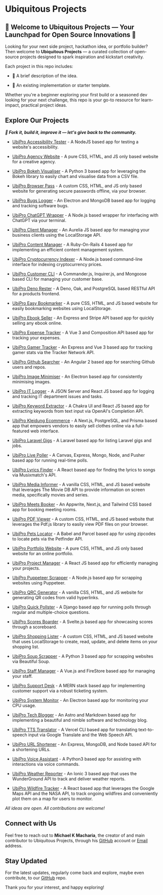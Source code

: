 # Ubiquitous Projects

## 📌 Welcome to Ubiquitous Projects — Your Launchpad for Open Source Innovations 🚀

Looking for your next side project, hackathon idea, or portfolio builder? Then
welcome to **Ubiquitous Projects** — a curated collection of open-source
projects designed to spark inspiration and kickstart creativity.

Each project in this repo includes:

-   🔹 A brief description of the idea.

-   🔹 An existing implementation or starter template.

Whether you're a beginner exploring your first build or a seasoned dev looking
for your next challenge, this repo is your go-to resource for learn-impact,
practical project ideas.

## Explore Our Projects

_**🧠 Fork it, build it, improve it — let's give back to the community.**_

-   [UbiPro Accessibility Tester](https://www.github.com/ubiquitous-projects/ubipro-accessibility-tester) -
    A NodeJS based app for testing a website's accessibility.

-   [UbiPro Agency Website](https://www.github.com/ubiquitous-projects/ubipro-agency-website) -
    A pure CSS, HTML, and JS only based website for a creative agency.

-   [UbiPro Bokeh Visualiser](https://www.github.com/ubiquitous-projects/ubipro-bokeh-visualiser) -
    A Python 3 based app for leveraging the Bokeh library to easily chart and
    visualise data from a CSV file.

-   [UbiPro Browser Pass](https://www.github.com/ubiquitous-projects/ubipro-browser-pass) -
    A custom CSS, HTML, and JS only based website for generating secure
    passwords offline, via your browser.

-   [UbiPro Bugs Logger](https://www.github.com/ubiquitous-projects/ubipro-bugs-logger) -
    An Electron and MongoDB based app for logging and tracking software bugs.

-   [UbiPro ChatGPT Wrapper](https://www.github.com/ubiquitous-projects/ubipro-chatgpt-wrapper) -
    A Node.js based wrapper for interfacing with ChatGPT via your terminal.

-   [UbiPro Client Manager](https://www.github.com/ubiquitous-projects/ubipro-client-manager) -
    An Aurelia JS based app for managing your business clients using the
    LocalStorage API.

-   [UbiPro Content Manager](https://www.github.com/ubiquitous-projects/ubipro-content-manager) -
    A Ruby-On-Rails 4 based app for implementing an efficient content management
    system.

-   [UbiPro Cryptocurrency Indexer](https://www.github.com/ubiquitous-projects/ubipro-cryptocurrency-indexer) -
    A Node.js based command-line interface for indexing cryptocurrency prices.

-   [UbiPro Customer CLI](https://www.github.com/ubiquitous-projects/ubipro-customer-cli) -
    A Commander.js, Inquirer.js, and Mongoose based CLI for managing your
    customer base.

-   [UbiPro Deno Rester](https://www.github.com/ubiquitous-projects/ubipro-deno-rester) -
    A Deno, Oak, and PostgreSQL based RESTful API for a products frontend.

-   [UbiPro Easy Bookmarker](https://www.github.com/ubiquitous-projects/ubipro-easy-bookmarker) -
    A pure CSS, HTML, and JS based website for easily bookmarking websites using
    LocalStorage.

-   [UbiPro Ebook Seller](https://www.github.com/ubiquitous-projects/ubipro-ebook-seller) -
    An Express and Stripe API based app for quickly selling any ebook online.

-   [UbiPro Expense Tracker](https://www.github.com/ubiquitous-projects/ubipro-expense-tracker) -
    A Vue 3 and Composition API based app for tracking your expenses.

-   [UbiPro Gamer Tracker](https://www.github.com/ubiquitous-projects/ubipro-gamer-tracker) -
    An Express and Vue 3 based app for tracking gamer stats via the Tracker
    Network API.

-   [UbiPro Github Searcher](https://www.github.com/ubiquitous-projects/ubipro-github-searcher) -
    An Angular 2 based app for searching Github users and repos.

-   [UbiPro Image Minimiser](https://www.github.com/ubiquitous-projects/ubipro-image-minimiser) -
    An Electron based app for consistently minimising images.

-   [UbiPro IT Logger](https://www.github.com/ubiquitous-projects/ubipro-it-logger) -
    A JSON Server and React JS based app for logging and tracking IT department
    issues and tasks.

-   [UbiPro Keyword Extractor](https://www.github.com/ubiquitous-projects/ubipro-keyword-extractor) -
    A Chakra UI and React JS based app for extracting keywords from text input
    via OpenAI's Completion API.

-   [UbiPro Kleidung Ecommerce](https://www.github.com/ubiquitous-projects/ubipro-kleidung-ecommerce) -
    A Next.js, PostgreSQL, and Prisma based app that empowers vendors to easily
    sell clothes online via a full-featured web interface.

-   [UbiPro Laravel Gigs](https://www.github.com/ubiquitous-projects/ubipro-laravel-gigs) -
    A Laravel based app for listing Laravel gigs and jobs.

-   [UbiPro Live Poller](https://www.github.com/ubiquitous-projects/ubipro-live-poller) -
    A Canvas, Express, Mongo, Node, and Pusher based app for running real-time
    polls.

-   [UbiPro Lyrics Finder](https://www.github.com/ubiquitous-projects/ubipro-lyrics-finder) -
    A React based app for finding the lyrics to songs via Musixmatch's API.

-   [UbiPro Media Informer](https://www.github.com/ubiquitous-projects/ubipro-media-informer) -
    A vanilla CSS, HTML, and JS based website that leverages The Movie DB API to
    provide information on screen media, specifically movies and series.

-   [UbiPro Meets Booker](https://www.github.com/ubiquitous-projects/ubipro-meets-booker) -
    An Appwrite, Next.js, and Tailwind CSS based app for booking meeting rooms.

-   [UbiPro PDF Viewer](https://www.github.com/ubiquitous-projects/ubipro-pdf-viewer) -
    A custom CSS, HTML, and JS based website that leverages the Pdf.js library
    to easily view PDF files on your browser.

-   [UbiPro Pets Locator](https://www.github.com/ubiquitous-projects/ubipro-pets-locator) -
    A Babel and Parcel based app for using zipcodes to locate pets via the
    Petfinder API.

-   [UbiPro Portfolio Website](https://www.github.com/ubiquitous-projects/ubipro-portfolio-website) -
    A pure CSS, HTML, and JS only based website for an online portfolio.

-   [UbiPro Project Manager](https://www.github.com/ubiquitous-projects/ubipro-project-manager) -
    A React JS based app for efficiently managing your projects.

-   [UbiPro Puppeteer Scrapper](https://www.github.com/ubiquitous-projects/ubipro-puppeteer-scrapper) -
    A Node.js based app for scrapping websites using Puppeteer.

-   [UbiPro QRC Generator](https://www.github.com/ubiquitous-projects/ubipro-qrc-generator) -
    A vanilla CSS, HTML, and JS website for generating QR codes from valid
    hyperlinks.

-   [UbiPro Quick Pollster](https://www.github.com/ubiquitous-projects/ubipro-quick-pollster) -
    A Django based app for running polls through regular and multiple-choice
    questions.

-   [UbiPro Scores Boarder](https://www.github.com/ubiquitous-projects/ubipro-scores-boarder) -
    A Svelte.js based app for showcasing scores through a scoreboard.

-   [UbiPro Shopping Lister](https://www.github.com/ubiquitous-projects/ubipro-shopping-lister) -
    A custom CSS, HTML, and JS based website that uses LocalStorage to create,
    read, update, and delete items on your shopping list.

-   [UbiPro Soup Scrapper](https://www.github.com/ubiquitous-projects/ubipro-soup-scrapper) -
    A Python 3 based app for scrapping websites via Beautiful Soup.

-   [UbiPro Staff Manager](https://www.github.com/ubiquitous-projects/ubipro-staff-manager) -
    A Vue.js and FireStore based app for managing your staff.

-   [UbiPro Support Desk](https://www.github.com/ubiquitous-projects/ubipro-support-desk) -
    A MERN stack based app for implementing customer support via a robust
    ticketing system.

-   [UbiPro System Monitor](https://www.github.com/ubiquitous-projects/ubipro-system-monitor) -
    An Electron based app for monitoring your CPU usage.

-   [UbiPro Tech Blogger](https://www.github.com/ubiquitous-projects/ubipro-tech-blogger) -
    An Astro and Markdown based app for implementing a beautiful and nimble
    software and technology blog.

-   [UbiPro TTS Translator](https://www.github.com/ubiquitous-projects/ubipro-tts-translator) -
    A Vercel CLI based app for translating text-to-speech input via Google
    Translate and the Web Speech API.

-   [UbiPro URL Shortener](https://www.github.com/ubiquitous-projects/ubipro-url-shortener) -
    An Express, MongoDB, and Node based API for a shortening URLs.

-   [UbiPro Voice Assistant](https://www.github.com/ubiquitous-projects/ubipro-voice-assistant) -
    A Python3 based app for assisting with interactions via voice commands.

-   [UbiPro Weather Reporter](https://www.github.com/ubiquitous-projects/ubipro-weather-reporter) -
    An Ionic 3 based app that uses the WunderGround API to track and deliver
    weather reports.

-   [UbiPro Wildfire Tracker](https://www.github.com/ubiquitous-projects/ubipro-wildfire-tracker) -
    A React based app that leverages the Google Maps API and the NASA API, to
    track ongoing wildfires and conveniently plot them on a map for users to
    monitor.

_All ideas are open. All contributions are welcome!_

## Connect with Us

Feel free to reach out to **Michael K Macharia**, the creator of and main
contributor to Ubiquitous Projects, through his
[GitHub](https://www.github.com/michaelkmacharia) account or
[Email](michaelkmacharia@gmail.com) address.

## Stay Updated

For the latest updates, regularly come back and explore, maybe even contribute,
to our [GitHub](https://www.github.com/ubiquitous-projects) repo.

Thank you for your interest, and happy exploring!
